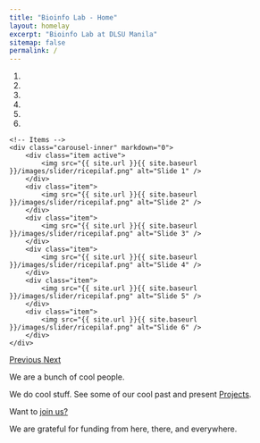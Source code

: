 ```yaml
---
title: "Bioinfo Lab - Home"
layout: homelay
excerpt: "Bioinfo Lab at DLSU Manila"
sitemap: false
permalink: /
---
```


<div markdown="0" id="carousel" class="carousel slide" data-ride="carousel" data-interval="4000" data-pause="hover" >
    <!-- Menu -->
    <ol class="carousel-indicators">
        <li data-target="#carousel" data-slide-to="0" class="active"></li>
        <li data-target="#carousel" data-slide-to="1"></li>
        <li data-target="#carousel" data-slide-to="2"></li>
        <li data-target="#carousel" data-slide-to="3"></li>
        <li data-target="#carousel" data-slide-to="4"></li>
        <li data-target="#carousel" data-slide-to="5"></li>
    </ol>

    <!-- Items -->
    <div class="carousel-inner" markdown="0">
        <div class="item active">
            <img src="{{ site.url }}{{ site.baseurl }}/images/slider/ricepilaf.png" alt="Slide 1" />
        </div>
        <div class="item">
            <img src="{{ site.url }}{{ site.baseurl }}/images/slider/ricepilaf.png" alt="Slide 2" />
        </div>
        <div class="item">
            <img src="{{ site.url }}{{ site.baseurl }}/images/slider/ricepilaf.png" alt="Slide 3" />
        </div>
        <div class="item">
            <img src="{{ site.url }}{{ site.baseurl }}/images/slider/ricepilaf.png" alt="Slide 4" />
        </div>
        <div class="item">
            <img src="{{ site.url }}{{ site.baseurl }}/images/slider/ricepilaf.png" alt="Slide 5" />
        </div>
        <div class="item">
            <img src="{{ site.url }}{{ site.baseurl }}/images/slider/ricepilaf.png" alt="Slide 6" />
        </div>
    </div>
  <a class="left carousel-control" href="#carousel" role="button" data-slide="prev">
    <span class="glyphicon glyphicon-chevron-left" aria-hidden="true"></span>
    <span class="sr-only">Previous</span>
  </a>
  <a class="right carousel-control" href="#carousel" role="button" data-slide="next">
    <span class="glyphicon glyphicon-chevron-right" aria-hidden="true"></span>
    <span class="sr-only">Next</span>
  </a>
</div>


We are a bunch of cool people.

We do cool stuff. See some of our cool past and present [Projects](projects).

Want to [join us?](join_us)

We are grateful for funding from here, there, and everywhere.

